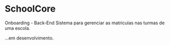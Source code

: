 # SchoolCore
Onboarding - Back-End
Sistema para gerenciar as matriculas nas turmas de uma escola.

...em desenvolvimento.
